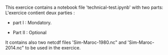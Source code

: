 

This exercice contains a notebook file 'technical-test.ipynb' with two parts:
L'exercice  contient deux parties :

- part I : Mondatory.

- Part II : Optional

It contains also two netcdf files 'Sim-Maroc-1980.nc" and 'Sim-Maroc-2014.nc" to be used in the exercice.

